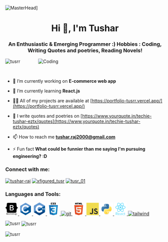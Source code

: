 ![MasterHead](https://user-images.githubusercontent.com/63905637/145709095-4f7e73cb-e52e-44fa-99a5-58a96ac4ff0c.gif)]
<h1 align="center">Hi 👋, I'm Tushar</h1>
<h3 align="center">An Enthusiastic & Emerging Programmer :) <Interested in Future Technologies>
  Hobbies : Coding, Writing Quotes and poetries, Reading Novels!</h3>
<img align="right" alt="Coding" width="400" src="https://media.tenor.com/Ug6cbVA1ZsMAAAAd/developer.gif">

<p align="left"> <img src="https://komarev.com/ghpvc/?username=tusrr&label=Profile%20views&color=0e75b6&style=flat" alt="tusrr" /> </p>

<p align="left"> <a href="https://twitter.com/" target="blank"><img src="https://img.shields.io/twitter/follow/?logo=twitter&style=for-the-badge" alt="" /></a> </p>

- 🔭 I’m currently working on **E-commerce web app**

- 🌱 I’m currently learning **React.js**

- 👨‍💻 All of my projects are available at [https://portfolio-tusrr.vercel.app/](https://portfolio-tusrr.vercel.app/)

- 📝 I write quotes and poetries on [https://www.yourquote.in/techie-tushar-eztx/quotes](https://www.yourquote.in/techie-tushar-eztx/quotes)

- 📫 How to reach me **tushar.raj2000@gmail.com**

- ⚡ Fun fact **What could be funnier than me saying I'm pursuing engineering? :D**

<h3 align="left">Connect with me:</h3>
<p align="left">
<a href="https://linkedin.com/in/tushar-raj" target="blank"><img align="center" src="https://raw.githubusercontent.com/rahuldkjain/github-profile-readme-generator/master/src/images/icons/Social/linked-in-alt.svg" alt="tushar-raj" height="30" width="40" /></a>
<a href="https://instagram.com/xfigured_tusr" target="blank"><img align="center" src="https://raw.githubusercontent.com/rahuldkjain/github-profile-readme-generator/master/src/images/icons/Social/instagram.svg" alt="xfigured_tusr" height="30" width="40" /></a>
<a href="https://www.codechef.com/users/tusr_01" target="blank"><img align="center" src="https://cdn.jsdelivr.net/npm/simple-icons@3.1.0/icons/codechef.svg" alt="tusr_01" height="30" width="40" /></a>
</p>

<h3 align="left">Languages and Tools:</h3>
<p align="left"> <a href="https://getbootstrap.com" target="_blank" rel="noreferrer"> <img src="https://raw.githubusercontent.com/devicons/devicon/master/icons/bootstrap/bootstrap-plain-wordmark.svg" alt="bootstrap" width="40" height="40"/> </a> <a href="https://www.cprogramming.com/" target="_blank" rel="noreferrer"> <img src="https://raw.githubusercontent.com/devicons/devicon/master/icons/c/c-original.svg" alt="c" width="40" height="40"/> </a> <a href="https://www.w3schools.com/cpp/" target="_blank" rel="noreferrer"> <img src="https://raw.githubusercontent.com/devicons/devicon/master/icons/cplusplus/cplusplus-original.svg" alt="cplusplus" width="40" height="40"/> </a> <a href="https://www.w3schools.com/css/" target="_blank" rel="noreferrer"> <img src="https://raw.githubusercontent.com/devicons/devicon/master/icons/css3/css3-original-wordmark.svg" alt="css3" width="40" height="40"/> </a> <a href="https://git-scm.com/" target="_blank" rel="noreferrer"> <img src="https://www.vectorlogo.zone/logos/git-scm/git-scm-icon.svg" alt="git" width="40" height="40"/> </a> <a href="https://www.w3.org/html/" target="_blank" rel="noreferrer"> <img src="https://raw.githubusercontent.com/devicons/devicon/master/icons/html5/html5-original-wordmark.svg" alt="html5" width="40" height="40"/> </a> <a href="https://developer.mozilla.org/en-US/docs/Web/JavaScript" target="_blank" rel="noreferrer"> <img src="https://raw.githubusercontent.com/devicons/devicon/master/icons/javascript/javascript-original.svg" alt="javascript" width="40" height="40"/> </a> <a href="https://www.python.org" target="_blank" rel="noreferrer"> <img src="https://raw.githubusercontent.com/devicons/devicon/master/icons/python/python-original.svg" alt="python" width="40" height="40"/> </a> <a href="https://reactjs.org/" target="_blank" rel="noreferrer"> <img src="https://raw.githubusercontent.com/devicons/devicon/master/icons/react/react-original-wordmark.svg" alt="react" width="40" height="40"/> </a> <a href="https://tailwindcss.com/" target="_blank" rel="noreferrer"> <img src="https://www.vectorlogo.zone/logos/tailwindcss/tailwindcss-icon.svg" alt="tailwind" width="40" height="40"/> </a> </p>

<p><img align="left" src="https://github-readme-stats.vercel.app/api/top-langs?username=tusrr&show_icons=true&locale=en&layout=compact" alt="tusrr" /></p>

<p>&nbsp;<img align="center" src="https://github-readme-stats.vercel.app/api?username=tusrr&show_icons=true&locale=en" alt="tusrr" /></p>

<p><img align="center" src="https://github-readme-streak-stats.herokuapp.com/?user=tusrr&" alt="tusrr" /></p>
